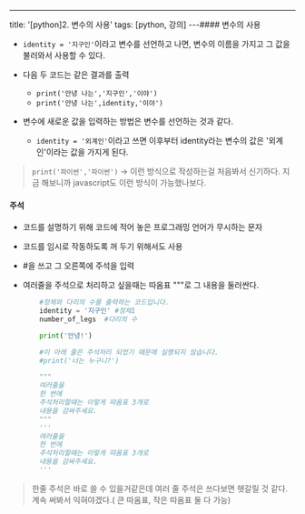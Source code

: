 ---
title: '[python]2. 변수의 사용'
tags: [python, 강의]
---#### 변수의 사용

- `identity = '지구인'`이라고 변수를 선언하고 나면, 변수의 이름을 가지고 그 값을 불러와서 사용할 수 있다.
- 다음 두 코드는 같은 결과를 출력
  - `print('안녕 나는','지구인','이야')`
  - `print('안녕 나는',identity,'이야')`
- 변수에 새로운 값을 입력하는 방법은 변수를 선언하는 것과 같다.

  - `identity = '외계인'`이라고 쓰면 이후부터 identity라는 변수의 값은 '외계인'이라는 값을 가지게 된다.

> `print('파이썬','파이썬')` -> 이런 방식으로 작성하는걸 처음봐서 신기하다. 지금 해보니까 javascript도 이런 방식이 가능했나보다.

#### 주석

- 코드를 설명하기 위해 코드에 적어 놓은 프로그래밍 언어가 무시하는 문자

- 코드를 임시로 작동하도록 꺼 두기 위해서도 사용

- \#을 쓰고 그 오른쪽에 주석을 입력

- 여러줄을 주석으로 처리하고 싶을때는 따옴표 """로 그 내용을 둘러싼다.

  ```python
      #정체와 다리의 수를 출력하는 코드입니다.
      identity = '지구인' #정체1
      number_of_legs  #다리의 수

      print('안녕!')

      #이 아래 줄은 주석처리 되었기 때문에 실행되지 않습니다.
      #print('너는 누구니?')

      """
      여러줄을
      한 번에
      주석처리할때는 이렇게 따옴표 3개로
      내용을 감싸주세요.
      """
      '''
      여러줄을
      한 번에
      주석처리할때는 이렇게 따옴표 3개로
      내용을 감싸주세요.
      '''
  ```

> 한줄 주석은 바로 쓸 수 있을거같은데 여러 줄 주석은 쓰다보면 헷갈릴 것 같다. 계속 써봐서 익혀야겠다.( 큰 따옴표, 작은 따옴표 둘 다 가능)
